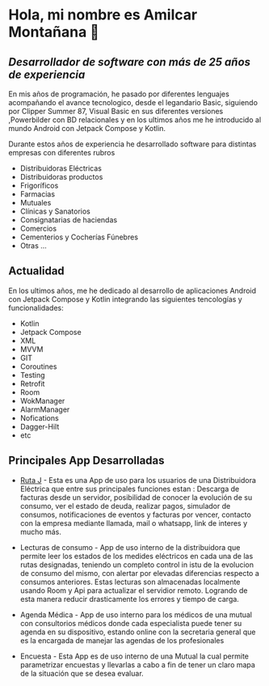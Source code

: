 # Hola, mi nombre es Amilcar Montañana 🧉
## _Desarrollador de software con más de 25 años de experiencia_




En mis años de programación, he pasado por diferentes lenguajes acompañando el avance tecnologico, desde el legandario Basic, siguiendo por Clipper Summer 87, Visual Basic en sus diferentes versiones ,Powerbilder con BD relacionales y en los ultimos años me he introducido al mundo Android con Jetpack Compose y Kotlin.

Durante estos años de experiencia he desarrollado software para distintas empresas con diferentes rubros

- Distribuidoras Eléctricas
- Distribuidoras productos
- Frigoríficos
- Farmacias
- Mutuales
- Clínicas y Sanatorios
- Consignatarias de haciendas
- Comercios
- Cementerios y Cocherías Fúnebres
- Otras ...

## Actualidad

En los ultimos años, me he dedicado al desarrollo de aplicaciones Android con Jetpack Compose y Kotlin integrando las siguientes tencologías y funcionalidades:

- Kotlin
- Jetpack Compose
- XML
- MVVM
- GIT
- Coroutines
- Testing
- Retrofit
- Room
- WokManager
- AlarmManager
- Nofications
- Dagger-Hilt
- etc

## Principales App Desarrolladas
- [Ruta J](https://play.google.com/store/apps/details?id=com.amilcar.rutaj&hl=es_AR&gl=US) - Esta es una App de uso para los usuarios de una Distribuidora Eléctrica que entre sus principales funciones estan : Descarga de facturas desde un servidor, posibilidad de conocer la evolución de su consumo, ver el estado de deuda, realizar pagos, simulador de consumos, notificaciones de eventos y facturas por vencer, contacto con la empresa mediante llamada, mail o whatsapp, link de interes y mucho más.
   
- Lecturas de consumo - App de uso interno de la distribuidora que permite leer los estados de los medides eléctricos en cada una de las rutas designadas, teniendo un completo control in istu de la evolucion de consumo del mismo, con alertar por elevadas diferencias respecto a consumos anteriores. Estas lecturas son almacenadas localmente usando Room y Api para actualizar el servidior remoto. Logrando de esta manera reducir drasticamente los errores y tiempo de carga.
 
- Agenda Médica - App de uso interno para los médicos de una mutual con consultorios médicos donde cada especialista puede tener su agenda en su dispositivo, estando online con la secretaria general que es la encargada de manejar las agendas de los profesionales
  
- Encuesta - Esta App es de uso interno de una Mutual la cual permite parametrizar encuestas y llevarlas a cabo a fin de tener un claro mapa de la situación que se desea evaluar.
